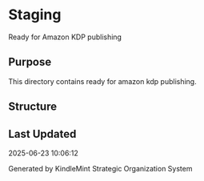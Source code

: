 # Staging

Ready for Amazon KDP publishing

## Purpose
This directory contains ready for amazon kdp publishing.

## Structure

## Last Updated
2025-06-23 10:06:12

Generated by KindleMint Strategic Organization System
